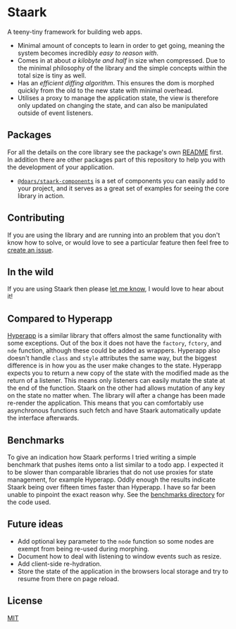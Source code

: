 # Staark

A teeny-tiny framework for building web apps.

- Minimal amount of concepts to learn in order to get going, meaning the system becomes incredibly *easy to reason with*.
- Comes in at about *a kilobyte and half* in size when compressed. Due to the minimal philosophy of the library and the simple concepts within the total size is tiny as well.
- Has an *efficient diffing algorithm*. This ensures the dom is morphed quickly from the old to the new state with minimal overhead.
- Utilises a proxy to manage the application state, the view is therefore only updated on changing the state, and can also be manipulated outside of event listeners.

## Packages

For all the details on the core library see the package's own [README](https://github.com/doars/staark/tree/main/packages/staark#readme) first. In addition there are other packages part of this repository to help you with the development of your application.

- [`@doars/staark-components`](https://github.com/doars/staark/tree/main/packages/staark-components#readme) is a set of components you can easily add to your project, and it serves as a great set of examples for seeing the core library in action.

## Contributing

If you are using the library and are running into an problem that you don't know how to solve, or would love to see a particular feature then feel free to [create an issue](https://github.com/doars/staark/issues/new/choose).

## In the wild

If you are using Staark then please [let me know](https://rondekker.com#contact), I would love to hear about it!

## Compared to Hyperapp

[Hyperapp](https://github.com/jorgebucaran/hyperapp#readme) is a similar library that offers almost the same functionality with some exceptions. Out of the box it does not have the `factory`, `fctory`, and `nde` function, although these could be added as wrappers. Hyperapp also doesn't handle `class` and `style` attributes the same way, but the biggest difference is in how you as the user make changes to the state. Hyperapp expects you to return a new copy of the state with the modified made as the return of a listener. This means only listeners can easily mutate the state at the end of the function. Staark on the other had allows mutation of any key on the state no matter when. The library will after a change has been made re-render the application. This means that you can comfortably use asynchronous functions such fetch and have Staark automatically update the interface afterwards.

## Benchmarks

To give an indication how Staark performs I tried writing a simple benchmark that pushes items onto a list similar to a todo app. I expected it to be slower than comparable libraries that do not use proxies for state management, for example Hyperapp. Oddly enough the results indicate Staark being over fifteen times faster than Hyperapp. I have so far been unable to pinpoint the exact reason why. See the [benchmarks directory](https://github.com/doars/staark/tree/main/benchmarks) for the code used.

## Future ideas

- Add optional key parameter to the `node` function so some nodes are exempt from being re-used during morphing.
- Document how to deal with listening to window events such as resize.
- Add client-side re-hydration.
- Store the state of the application in the browsers local storage and try to resume from there on page reload.

## License

[MIT](/LICENSE)
